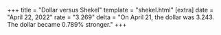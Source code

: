 +++
title = "Dollar versus Shekel"
template = "shekel.html"
[extra]
date = "April 22, 2022"
rate = "3.269"
delta = "On April 21, the dollar was 3.243. The dollar became 0.789% stronger."
+++
